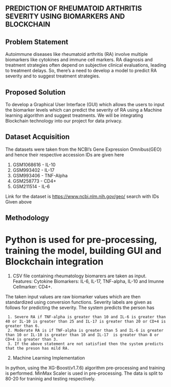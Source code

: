 ## PREDICTION OF RHEUMATOID ARTHRITIS SEVERITY USING BIOMARKERS AND BLOCKCHAIN

## Problem Statement
Autoimmune diseases like rheumatoid arthritis (RA) involve multiple biomarkers like cytokines and immune cell markers. RA diagnosis and treatment strategies often depend on subjective clinical evaluations, leading to treatment delays. So, there’s a need to develop a model to predict RA severity and to suggest treatment strategies.

## Proposed Solution
To develop a Graphical User Interface (GUI) which allows the users to input the biomarker levels which can predict the severity of RA using a Machine learning algorithm and suggest treatments. We will be integrating Blockchain technology into our project for data privacy.

## Dataset Acquisition
The datasets were taken from the NCBI’s Gene Expression Omnibus(GEO) and hence their respective accession IDs are given here

1. GSM1068616 - IL-10
2. GSM993402 - IL-17
3. GSM993406 - TNF-Alpha 
4. GSM258773 - CD4+
5. GSM211514 - IL-6

Link for the dataset is https://www.ncbi.nlm.nih.gov/geo/
search with IDs Given above

## Methodology
# Python is used for pre-processing, training the model, building GUI and Blockchain integration 
  1. CSV file containing rheumatology biomarers are taken as input.
   Features:
   Cytokine Biomarkers:
   IL-6,
   IL-17,
   TNF-alpha,
   IL-10 and
   Imunne Cellmarker:
   CD4+.

   The taken input values are raw biomarker values which are then standardized using conversion functions.
   Severity labels are given as follows for predicting the severity. The system predicts the person has

     1. Severe RA if TNF-alpha is greater than 10 and IL-6 is greater than 40 or IL-10 is greater than 25 and IL-17 is greater than 20 or CD+4 is greater than 6.
     2. Moderate RA is if TNF-alpha is greater than 5 and IL-6 is greater than 10 or IL-10 is greater than 10 and IL-17  is greater than 8 or CD+4 is greater than 3.
     3. If the above statement are not satisfied then the system predicts that the preson has mild RA.

  2. Machine Learning Implementation

  In python, using the XG-Boost(v1.7.6) algorithm pre-processing and training is performed.
MinMax Scaler is used in pre-processing. The data is split to 80-20 for traninig and testing respectively. 

   











